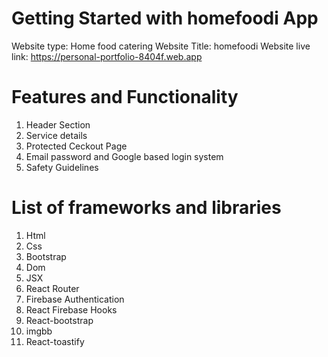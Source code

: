 # Getting Started with homefoodi App

Website type: Home food catering
Website Title: homefoodi
Website live link: https://personal-portfolio-8404f.web.app

# Features and Functionality 

1. Header Section
2. Service details
3. Protected Ceckout Page
4. Email password and Google based login system
5. Safety Guidelines

# List of frameworks and libraries

1. Html
2. Css
3. Bootstrap
4. Dom
5. JSX
6. React Router
7. Firebase Authentication
8. React Firebase Hooks
9. React-bootstrap
10. imgbb
11. React-toastify































